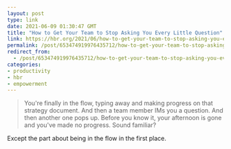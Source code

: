 ```yaml
---
layout: post
type: link
date: 2021-06-09 01:30:47 GMT
title: "How to Get Your Team to Stop Asking You Every Little Question"
link: https://hbr.org/2021/06/how-to-get-your-team-to-stop-asking-you-every-little-question
permalink: /post/653474919976435712/how-to-get-your-team-to-stop-asking-you-every
redirect_from: 
  - /post/653474919976435712/how-to-get-your-team-to-stop-asking-you-every
categories:
- productivity
- hbr
- empowerment
---
```

<blockquote>You're finally in the flow, typing away and making progress on that strategy document. And then a team member IMs you a question. And then another one pops up. Before you know it, your afternoon is gone and you've made no progress. Sound familiar?</blockquote>
<p>Except the part about being in the flow in the first place.</p>